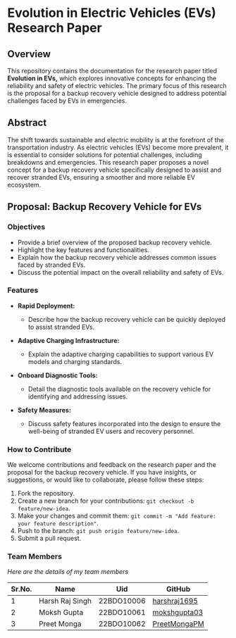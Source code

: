 # Evolution in Electric Vehicles (EVs) Research Paper

## Overview

This repository contains the documentation for the research paper titled **Evolution in EVs,** which explores innovative concepts for enhancing the reliability and safety of electric vehicles. The primary focus of this research is the proposal for a backup recovery vehicle designed to address potential challenges faced by EVs in emergencies.

## Abstract

The shift towards sustainable and electric mobility is at the forefront of the transportation industry. As electric vehicles (EVs) become more prevalent, it is essential to consider solutions for potential challenges, including breakdowns and emergencies. This research paper proposes a novel concept for a backup recovery vehicle specifically designed to assist and recover stranded EVs, ensuring a smoother and more reliable EV ecosystem.

## Proposal: Backup Recovery Vehicle for EVs

### Objectives

- Provide a brief overview of the proposed backup recovery vehicle.
- Highlight the key features and functionalities.
- Explain how the backup recovery vehicle addresses common issues faced by stranded EVs.
- Discuss the potential impact on the overall reliability and safety of EVs.

### Features

- **Rapid Deployment:**
  - Describe how the backup recovery vehicle can be quickly deployed to assist stranded EVs.

- **Adaptive Charging Infrastructure:**
  - Explain the adaptive charging capabilities to support various EV models and charging standards.

- **Onboard Diagnostic Tools:**
  - Detail the diagnostic tools available on the recovery vehicle for identifying and addressing issues.

- **Safety Measures:**
  - Discuss safety features incorporated into the design to ensure the well-being of stranded EV users and recovery personnel.

### How to Contribute

We welcome contributions and feedback on the research paper and the proposal for the backup recovery vehicle. If you have insights, or suggestions, or would like to collaborate, please follow these steps:

1. Fork the repository.
2. Create a new branch for your contributions: `git checkout -b feature/new-idea`.
3. Make your changes and commit them: `git commit -m "Add feature: your feature description"`.
4. Push to the branch: `git push origin feature/new-idea`.
5. Submit a pull request.

### Team Members

*Here are the details of my team members*

|Sr.No.|      Name     |     Uid     |       GitHub      |
|------|---------------|-------------|-------------------|
|   1  |Harsh Raj Singh|  22BDO10006 |[harshraj1695](https://github.com/harshraj1695)|
|   2  |  Moksh Gupta  |  22BDO10061 |[mokshgupta03](https://github.com/mokshgupta03)|
|   3  |  Preet Monga  |  22BDO10062 |[PreetMongaPM](https://github.com/PreetMongaPM)|
